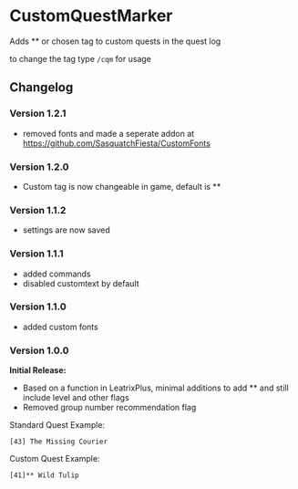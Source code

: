 ﻿# CustomQuestMarker
Adds ** or chosen tag to custom quests in the quest log

to change the tag type ```/cqm``` for usage

## Changelog

### Version 1.2.1
- removed fonts and made a seperate addon at https://github.com/SasquatchFiesta/CustomFonts

### Version 1.2.0
- Custom tag is now changeable in game, default is **

### Version 1.1.2
- settings are now saved

### Version 1.1.1
- added commands
- disabled customtext by default

### Version 1.1.0
- added custom fonts

### Version 1.0.0
**Initial Release:**
- Based on a function in LeatrixPlus, minimal additions to add ** and still include level and other flags
- Removed group number recommendation flag

Standard Quest Example:
```
[43] The Missing Courier
```

Custom Quest Example:
```
[41]** Wild Tulip

```
